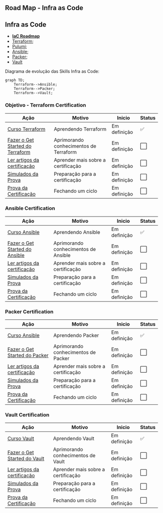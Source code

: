 ## Road Map - Infra as Code

## Infra as Code
  - **[IaC Roadmap](https://github.com/Furipe09/AboutMe/blob/Master/IaC_Roadmap.md)** 
  - [Terraform](#terraform);
  - [Pulumi](#Pulumi);
  - [Ansible](#ansible);
  - [Packer](#packer);
  - [Vault](#vault)

Diagrama de evolução das Skills Infra as Code:

```mermaid
graph TD;
    Terraform-->Ansible;
    Terraform-->Packer;
    Terraform-->Vault;
```
 
### Objetivo - Terraform Certification

| Ação | Motivo | Inicio |Status |
| ------ | ------ | ------ | ------ |
| [Curso Terraform](https://) | Aprendendo Terraform | Em definição | :white_check_mark: |
| [Fazer o Get Started do Terraform](https://) | Aprimorando conhecimentos de Terraform | Em definição | :white_large_square: |
| [Ler artigos da certificação](https://) | Aprender mais sobre a certificação | Em definição | :white_large_square: |
| [Simulados da Prova](https://) | Preparação para a certificação | Em definição | :white_large_square: |
| [Prova da Certificação](https://) | Fechando um ciclo | Em definição | :white_large_square: |


### Ansible Certification
  
| Ação | Motivo | Inicio |Status |
| ------ | ------ | ------ | ------ |
| [Curso Ansible](https://) | Aprendendo Ansible | Em definição | :white_check_mark: |
| [Fazer o Get Started do Ansible](https:) | Aprimorando conhecimentos de Ansible | Em definição | :white_large_square: |
| [Ler artigos da certificação](https://) | Aprender mais sobre a certificação | Em definição | :white_large_square: |
| [Simulados da Prova](https://) | Preparação para a certificação | Em definição | :white_large_square: |
| [Prova da Certificação](https://) | Fechando um ciclo | Em definição | :white_large_square: |
  
### Packer Certification
  
| Ação | Motivo | Inicio |Status |
| ------ | ------ | ------ | ------ |
| [Curso Ansible](https://) | Aprendendo Packer | Em definição | :white_check_mark: |
| [Fazer o Get Started do Packer](https:) | Aprimorando conhecimentos de Packer | Em definição | :white_large_square: |
| [Ler artigos da certificação](https://) | Aprender mais sobre a certificação | Em definição | :white_large_square: |
| [Simulados da Prova](https://) | Preparação para a certificação | Em definição | :white_large_square: |
| [Prova da Certificação](https://) | Fechando um ciclo | Em definição | :white_large_square: |
  
### Vault Certification
  
| Ação | Motivo | Inicio |Status |
| ------ | ------ | ------ | ------ |
| [Curso Vault](https://) | Aprendendo Vault | Em definição | :white_check_mark: |
| [Fazer o Get Started do Vault](https:) | Aprimorando conhecimentos de Vault | Em definição | :white_large_square: |
| [Ler artigos da certificação](https://) | Aprender mais sobre a certificação | Em definição | :white_large_square: |
| [Simulados da Prova](https://) | Preparação para a certificação | Em definição | :white_large_square: |
| [Prova da Certificação](https://) | Fechando um ciclo | Em definição | :white_large_square: |
